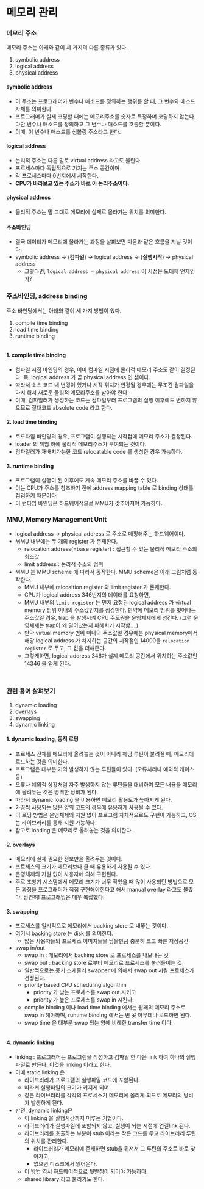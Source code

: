 # 메모리 관리

### 메모리 주소

메모리 주소는 아래와 같이 세 가지의 다른 종류가 있다.

1. symbolic address
2. logical address
3. physical address

#### symbolic address

* 이 주소는 프로그래머가 변수나 매소드를 정의하는 행위를 할 때, 그 변수와 매소드 자체를 의미한다.
* 프로그래머가 실제 코딩할 때에는 메모리주소를 숫자로 특정하며 코딩하지 않는다. 다만 변수나 매소드를 정의하고 그 변수나 매소드를 호출할 뿐이다.
* 이때, 이 변수나 매소드를 심볼링 주소라고 한다.

#### logical address

* 논리적 주소는 다른 말로 virtual address 라고도 불린다.
* 프로세스마다 독립적으로 가지는 주소 공간이며
* 각 프로세스마다 0번지에서 시작한다.
* **CPU가 바라보고 있는 주소가 바로 이 논리주소이다.**

#### physical address

* 물리적 주소는 말 그대로 메모리에 실제로 올라가는 위치를 의미한다.

#### 주소바인딩

* 결국 데이터가 메모리에 올라가는 과정을 살펴보면 다음과 같은 흐름을 지닐 것이다.
* symbolic address → (**컴파일**) → logical address → (**실행시작**) → physical address
  * 그렇다면, `logical address → physical address` 이 시점은 도대체 언제인가?

### 주소바인딩, address binding

주소 바인딩에서는 아래와 같이 세 가지 방법이 있다.

1. compile time binding
2. load time binding
3. runtime binding

<figure><img src="../../.gitbook/assets/image (23).png" alt=""><figcaption></figcaption></figure>



#### 1. compile time binding

* 컴파일 시점 바인딩의 경우, 이미 컴파일 시점에 물리적 메모리 주소도 같이 결정된다. 즉, logical address 가 곧 physical address 인 셈이다.
* 따라서 소스 코드 내 변경이 있거나 시작 위치가 변경될 경우에는 무조건 컴파일을 다시 해서 새로운 물리적 메모리주소를 받아야 한다.
* 이때, 컴파일러가 생성하는 코드는 컴파일부터 프로그램의 실행 이후에도 변하지 않으므로 절대코드 absolute code 라고 한다.

#### 2. load time binding

* 로드타임 바인딩의 경우, 프로그램이 실행되는 시작점에 메모리 주소가 결정된다.
* loader 의 책임 하에 물리적 메모리주소가 부여되는 것이다.
* 컴파일러가 재배치가능한 코드 relocatable code 를 생성한 경우 가능하다.

#### 3. runtime binding

* 프로그램이 실행이 된 이후에도 계속 메모리 주소를 바꿀 수 있다.
* 이는 CPU가 주소를 참조하기 전에 address mapping table 로 binding 상태를 점검하기 때문이다.
* 이 런타임 바인딩은 하드웨어적으로 MMU가 갖추어져야 가능하다.

### MMU, Memory Management Unit

* logical address → physical address 로 주소로 매핑해주는 하드웨어이다.
* MMU 내부에는 두 개의 register 가 존재한다.
  * relocation address(=base register) : 접근할 수 있는 물리적 메모리 주소의 최소값
  * limit address : 논리적 주소의 범위
* MMU 는 MMU scheme 에 따라서 동작한다. MMU scheme은 아래 그림처럼 동작한다.
  * MMU 내부에 relocaltion register 와 limit register 가 존재한다.
  * CPU가 logical address 346번지의 데이터를 요청하면,
  * MMU 내부의 `limit register` 는 먼저 요청된 logical address 가 virtual memory 범위 이내의 주소값인지를 점검한다. 만약에 메모리 범위를 벗어나는 주소값일 경우, trap 을 발생시켜 CPU 주도권을 운영체제에게 넘긴다. (그럼 운영체제는 trap이 왜 일어났는지 파헤치기 시작함….)
  * 만약 virtual memory 범위 이내의 주소값일 경우에는 physical memory에서 해당 logical address 가 차지하는 공간의 시작점인 14000을 `relocation register` 로 두고, 그 값을 더해준다.
  * 그렇게하면, logical address 346가 실제 메모리 공간에서 위치하는 주소값인 14346 을 얻게 된다.

<figure><img src="../../.gitbook/assets/image (2) (4).png" alt=""><figcaption></figcaption></figure>

<figure><img src="../../.gitbook/assets/image (4) (1).png" alt=""><figcaption></figcaption></figure>





### 관련 용어 살펴보기

1. dynamic loading
2. overlays
3. swapping
4. dynamic linking

#### 1. dynamic loading, 동적 로딩

* 프로세스 전체를 메모리에 올려놓는 것이 아니라 해당 루틴이 불려질 때, 메모리에 로드하는 것을 의미한다.
* 프로그램은 대부분 거의 발생하지 않는 루틴들이 있다. (오류처리나 예외적 케이스 등)
* 오류나 예외적 상황처럼 자주 발생하지 않는 루틴들을 대비하여 모든 내용을 메모리에 올려두는 것은 명백한 낭비가 된다.
* 따라서 dynamic loading 을 이용하면 메모리 활용도가 높아지게 된다.
* 가끔씩 사용되는 많은 양의 코드의 경우에 유용하게 사용될 수 있다.
* 이 로딩 방법은 운영체제의 지원 없이 프로그램 자체적으로도 구현이 가능하고, OS 는 라이브러리를 통해 지원 가능하다.
* 참고로 loading 은 메모리로 올려놓는 것을 의미한다.

#### 2. overlays

* 메모리에 실제 필요한 정보만을 올려두는 것이다.
* 프로세스의 크기가 메모리보다 클 때 유용하게 사용될 수 있다.
* 운영체제의 지원 없이 사용자에 의해 구현된다.
* 주로 초창기 시스템에서 메모리 크기가 너무 작았을 때 많이 사용되던 방법으로 모든 과정을 프로그래머가 직접 구현해야한다고 해서 manual overlay 라고도 불렸다. 당연히! 프로그래밍은 매우 복잡했다.

#### 3. swapping

* 프로세스를 일시적으로 메모리에서 backing store 로 내쫗는 것이다.
* 여기서 backing store 는 disk 를 의미한다.
  * 많은 사용자들의 프로세스 이미지들을 담을만큼 충분히 크고 빠른 저장공간
* swap in/out
  * swap in : 메모리에서 backing store 로 프로세스를 내보내는 것
  * swap out : backing store 로부터 메모리로 프로세스를 불러들이는 것
  * 일반적으로는 중기 스케줄러 swapper 에 의해서 swap out 시킬 프로세스가 선정된다.
  * priority based CPU scheduling algorithm
    * priority 가 낮는 프로세스를 swap out 시키고
    * priority 가 높은 프로세스를 swap in 시킨다.
  * complie binding 이나 load time binding 에서는 원래의 메모리 주소로 swap in 해야하며, runtime binding 에서는 빈 곳 아무데나 로드하면 된다.
  * swap time 은 대부분 swap 되는 양에 비례한 transfer time 이다.

<figure><img src="../../.gitbook/assets/image (6) (5).png" alt=""><figcaption></figcaption></figure>

#### 4. dynamic linking

* linking : 프로그래머는 프로그램을 작성하고 컴파일 한 다음 link 하여 하나의 실행파일로 만든다. 이것을 linking 이라고 한다.
* 이때 static linking 은
  * 라이브러리가 프로그램의 실행파일 코드에 포함된다.
  * 따라서 실행파일의 크기가 커지게 되며
  * 같은 라이브러리를 각각의 프로세스가 메모리에 올리게 되므로 메모리의 낭비가 발생하게 된다.
* 반면, dynamic linking은
  * 이 linking 을 실행시간까지 미루는 기법이다.
  * 라이브러리가 실행파일에 포함되지 않고, 실행이 되는 시점에 연결link 된다.
  * 라이브러리를 호출하는 부분이 stub 이라는 작은 코드를 두고 라이브러리 루틴의 위치를 관리한다.
    * 라이브러리가 메모리에 존재하면 stub을 뒤져서 그 루틴의 주소로 바로 찾아가고,
    * 없으면 디스크에서 읽어온다.
  * 이 방법 역시 하드웨어적으로 뒷받침이 되어야 가능하다.
  * shared library 라고 불리기도 한다.

